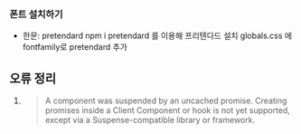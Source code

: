 ### 폰트 설치하기

- 한문: pretendard
  npm i pretendard 를 이용해 프리텐다드 설치
  globals.css 에 fontfamily로 pretendard 추가

## 오류 정리

1.  > A component was suspended by an uncached promise. Creating promises inside a Client Component or hook is not yet supported, except via a Suspense-compatible library or framework.
